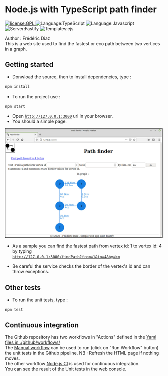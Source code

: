 # Node.js with TypeScript path finder
<p>
  <a href="./LICENSE">
      <img
        alt="license:GPL"
        src="https://img.shields.io/badge/license-GPL-blue"
      />
  </a>
  <img
      alt="Language:TypeScript"
      src="https://img.shields.io/badge/Language-TypeScript-green"
  />
  <img
      alt="Language:Javascript"
      src="https://img.shields.io/badge/Language-Javascript-green"
  />
  <img
      alt="Server:Fastify"
      src="https://img.shields.io/badge/Server-Fastify-45d298"
  />
  <img
      alt="Templates:ejs"
      src="https://img.shields.io/badge/Templates-Ejs-45d298"
  />
</p>
Author : Frédéric Diaz<br>
This is a web site used to find the fastest or eco path between two vertices in a graph.

## Getting started
 - Donwload the source, then to install dependencies, type :
```bash
npm install
```
- To run the project use :
```bash
npm start
```
- Open <a href="http://127.0.0.1:3000">`http://127.0.0.1:3000`</a> url in your browser.
- You should a simple page.
<p align="center">
    <img
      alt="hello"
      src="./assets/images/hello.jpeg"
    />
</p>

- As a sample you can find the fastest path from vertex id: 1 to vertex id: 4 by typing<br> 
<a href="http://127.0.0.1:3000/findPath?from=1&to=4&by=km">`http://127.0.0.1:3000/findPath?from=1&to=4&by=km`</a>

 - Be careful the service checks the border of the vertex's id and can throw exceptions.<br>

## Other tests
- To run the unit tests, type :
```bash
npm test
```

##  Continuous integration
The Github repository has two workflows in "Actions" defined in the 
<a href="./.github/workflows">Yaml files in ./github/workflows/</a><br/>
The <a href="./.github/workflows/manual.yml">Manual workflow</a> can be used to run (click on "Run Workflow" button) the unit tests in the Github pipeline. NB : Refresh the HTML page if nothing moves.
<br/>
The other workflow <a href="./.github/workflows/node.js.yml">Node.js CI</a> is used for continuous integration.
<br/>
You can see the result of the Unit tests in the web console.

